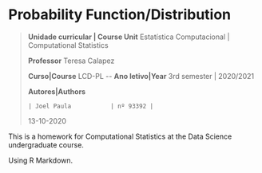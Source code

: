 # Probability Function/Distribution

>**Unidade curricular | Course Unit** Estatística Computacional | Computational Statistics
>
>**Professor** Teresa Calapez
>
>**Curso|Course** LCD-PL -- **Ano letivo|Year** 3rd semester | 2020/2021
>
>**Autores|Authors**
>
>     | Joel Paula           | nº 93392 |
>
>
>13-10-2020

This is a homework for Computational Statistics at the Data Science undergraduate course.

Using R Markdown.